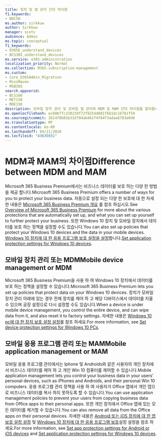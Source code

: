 ```yaml
---
title: 장치 및 앱 관리 간의 차이점
f1.keywords:
- NOCSH
ms.author: sirkkuw
author: Sirkkuw
manager: scotv
audience: Admin
ms.topic: conceptual
f1_keywords:
- O365E_understand_devices
- BCS365_understand_devices
ms.service: o365-administration
localization_priority: Normal
ms.collection: M365-subscription-management
ms.custom:
- Core_O365Admin_Migration
- MiniMaven
- MSB365
search.appverid:
- BCS160
- MET150
- MOE150
description: 모바일 장치 관리 및 모바일 앱 관리와 MDM 및 MAM 간의 차이점을 알아봅니다.
ms.openlocfilehash: ecb06ffc23823df72f9254d881f6b1dc1b781f59
ms.sourcegitcommit: 2614f8b81b332f8dab461f4f64f3adaa6703e0d6
ms.translationtype: MT
ms.contentlocale: ko-KR
ms.lasthandoff: 04/21/2020
ms.locfileid: "43635031"
---
```

# <a name="difference-between-mdm-and-mam"></a><span data-ttu-id="89799-103">MDM과 MAM의 차이점</span><span class="sxs-lookup"><span data-stu-id="89799-103">Difference between MDM and MAM</span></span>

<span data-ttu-id="89799-104">Microsoft 365 Business Premium에서는 비즈니스 데이터를 보호 하는 다양 한 방법을 제공 합니다.</span><span class="sxs-lookup"><span data-stu-id="89799-104">Microsoft 365 Business Premium offers a number of ways for you to protect your business data.</span></span> <span data-ttu-id="89799-105">자동으로 설정 되는 다양 한 보호에 대 한 자세한 내용은 [Microsoft 365 Business Premium 개요](../microsoft-365-business-overview.md) 를 참조 하십시오.</span><span class="sxs-lookup"><span data-stu-id="89799-105">See [Overview of Microsoft 365 Business Premium](../microsoft-365-business-overview.md) for more about the various protections that are automatically set up, and what you can set up yourself to further protect your business.</span></span> <span data-ttu-id="89799-106">또한 Windows 10 장치 및 모바일 장치에서 데이터를 보호 하는 정책을 설정할 수도 있습니다.</span><span class="sxs-lookup"><span data-stu-id="89799-106">You can also set up policies that protect your Windows 10 devices and the data in your mobile devices.</span></span>
<span data-ttu-id="89799-107">[Windows 10 장치에 대 한 응용 프로그램 보호 설정을 설정](../protection-settings-for-windows-10-devices.md)합니다.</span><span class="sxs-lookup"><span data-stu-id="89799-107">[Set application protection settings for Windows 10 devices](../protection-settings-for-windows-10-devices.md).</span></span>

## <a name="mobile-device-management-or-mdm"></a><span data-ttu-id="89799-108">모바일 장치 관리 또는 MDM</span><span class="sxs-lookup"><span data-stu-id="89799-108">Mobile device management or MDM</span></span>

<span data-ttu-id="89799-109">Microsoft 365 Business Premium을 사용 하 여 Windows 10 장치에서 데이터를 보호 하는 정책을 설정할 수 있습니다.</span><span class="sxs-lookup"><span data-stu-id="89799-109">Microsoft 365 Business Premium lets you set up policies that protect data on your Windows 10 devices.</span></span> <span data-ttu-id="89799-110">장치가 모바일 장치 관리 아래에 있는 경우 전체 장치를 제어 하 고 해당 디바이스에서 데이터를 지울 수 있으며 공장 설정으로 다시 설정할 수도 있습니다.</span><span class="sxs-lookup"><span data-stu-id="89799-110">When a device is under mobile device management, you control the entire device, and can wipe data from it, and also reset it to factory settings.</span></span> <span data-ttu-id="89799-111">자세한 내용은 [Windows 10 pc에 대 한 장치 보호 설정 설정](../protection-settings-for-windows-10-pcs.md)를 참조 하세요.</span><span class="sxs-lookup"><span data-stu-id="89799-111">For more information, see [Set device protection settings for Windows 10 PCs](../protection-settings-for-windows-10-pcs.md).</span></span>

## <a name="mobile-application-management-or-mam"></a><span data-ttu-id="89799-112">모바일 응용 프로그램 관리 또는 MAM</span><span class="sxs-lookup"><span data-stu-id="89799-112">Mobile application management or MAM</span></span>

<span data-ttu-id="89799-113">모바일 응용 프로그램 관리에서는 Iphone 및 Androids와 같은 사용자의 개인 장치에서 비즈니스 데이터를 제어 하 고 개인 Win 10 컴퓨터를 제어할 수 있습니다.</span><span class="sxs-lookup"><span data-stu-id="89799-113">Mobile application management lets you control your business data in your users' personal devices, such as iPhones and Androids, and their personal Win 10 computers.</span></span> <span data-ttu-id="89799-114">응용 프로그램 관리 정책을 사용 하 여 사용자가 Office 앱에서 개인 앱으로 비즈니스 데이터를 복사 하지 못하도록 할 수 있습니다.</span><span class="sxs-lookup"><span data-stu-id="89799-114">You can use application management policies to prevent your users from copying business data from Office apps to their personal apps.</span></span> <span data-ttu-id="89799-115">또한 개인 장치에서 Office 앱에 있는 모든 데이터를 제거할 수 있습니다.</span><span class="sxs-lookup"><span data-stu-id="89799-115">You can also remove all data from the Office apps on their personal devices.</span></span> <span data-ttu-id="89799-116">자세한 내용은 [Android 또는 iOS 장치에 대 한 앱 보호 설정 설정](../app-protection-settings-for-android-and-ios.md) 및 [Windows 10 장치에 대 한 응용 프로그램 보호](../protection-settings-for-windows-10-devices.md)설정 설정을 참조 하세요.</span><span class="sxs-lookup"><span data-stu-id="89799-116">For more information, see [Set app protection settings for Android or iOS devices](../app-protection-settings-for-android-and-ios.md) and [Set application protection settings for Windows 10 devices](../protection-settings-for-windows-10-devices.md).</span></span>
